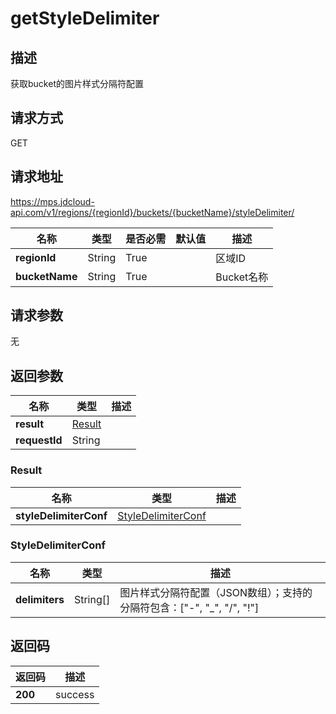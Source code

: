 # getStyleDelimiter


## 描述
获取bucket的图片样式分隔符配置

## 请求方式
GET

## 请求地址
https://mps.jdcloud-api.com/v1/regions/{regionId}/buckets/{bucketName}/styleDelimiter/

|名称|类型|是否必需|默认值|描述|
|---|---|---|---|---|
|**regionId**|String|True| |区域ID|
|**bucketName**|String|True| |Bucket名称|

## 请求参数
无


## 返回参数
|名称|类型|描述|
|---|---|---|
|**result**|[Result](user-content-getstyledelimiter#result)| |
|**requestId**|String| |

### <div id="result">Result</div>
|名称|类型|描述|
|---|---|---|
|**styleDelimiterConf**|[StyleDelimiterConf](user-content-getstyledelimiter#styledelimiterconf)| |
### <div id="styledelimiterconf">StyleDelimiterConf</div>
|名称|类型|描述|
|---|---|---|
|**delimiters**|String[]|图片样式分隔符配置（JSON数组）；支持的分隔符包含：["-", "_", "/", "!"]|

## 返回码
|返回码|描述|
|---|---|
|**200**|success|
